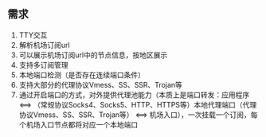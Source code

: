 ## 需求

1. TTY交互
2. 解析机场订阅url
3. 可以展示机场订阅url中的节点信息，按地区展示
4. 支持多订阅管理
5. 本地端口检测（是否存在连续端口条件）
6. 支持大部分的代理协议Vmess、SS、SSR、Trojan等
7. 通过开启端口的方式，对外提供代理池能力（本质上是端口转发：应用程序 <==> （常规协议Socks4、Socks5、HTTP、HTTPS等）本地代理端口（代理协议Vmess、SS、SSR、Trojan等） <==> 机场入口），一次挂载一个订阅，每个机场入口节点都将对应一个本地端口

